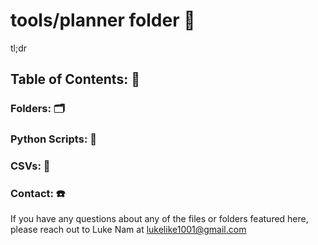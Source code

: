 # **tools/planner** folder 📂

tl;dr 

## **Table of Contents: 📔**

### **Folders: 🗂️**

### **Python Scripts: 🐍**

### **CSVs: 📝**

### **Contact: ☎️**
If you have any questions about any of the files or folders featured here, please reach out to Luke Nam at [lukelike1001@gmail.com](mailto:lukelike1001@gmail.com)
